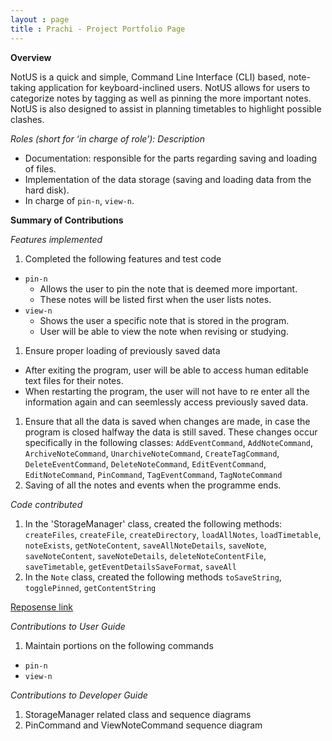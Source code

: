 ```yaml
---
layout : page
title : Prachi - Project Portfolio Page
---
```


<!-- @@author prachi2023 -->
**Overview**

NotUS is a quick and simple, Command Line Interface (CLI) based, note-taking application for keyboard-inclined users. NotUS allows for users to categorize notes by tagging as well as pinning the more important notes. NotUS is also designed to assist in planning timetables to highlight possible clashes.

*Roles (short for ‘in charge of role’): Description*

- Documentation: responsible for the parts regarding saving and loading of files.
- Implementation of the data storage (saving and loading data from the hard disk).
- In charge of `pin-n`, `view-n`.

**Summary of Contributions**

*Features implemented*

1. Completed the following features and test code
- `pin-n`
    - Allows the user to pin the note that is deemed more important.
    - These notes will be listed first when the user lists notes.
- `view-n`
    - Shows the user a specific note that is stored in the program.
    - User will be able to view the note when revising or studying.       
1. Ensure proper loading of previously saved data
- After exiting the program, user will be able to access human editable text files for their notes.
- When restarting the program, the user will not have to re enter all the information again and can seemlessly access previously saved data.
1. Ensure that all the data is saved when changes are made, in case the program is closed halfway the data is still saved. These changes occur specifically in the following classes:
`AddEventCommand`, `AddNoteCommand`, `ArchiveNoteCommand`, `UnarchiveNoteCommand`, `CreateTagCommand`, `DeleteEventCommand`, `DeleteNoteCommand`, `EditEventCommand`, `EditNoteCommand`, `PinCommand`, `TagEventCommand`, `TagNoteCommand`
1. Saving of all the notes and events when the programme ends.

*Code contributed*

1. In the 'StorageManager' class, created the following methods:
`createFiles`, `createFile`, `createDirectory`, `loadAllNotes`, `loadTimetable`, `noteExists`, `getNoteContent`, `saveAllNoteDetails`, `saveNote`, `saveNoteContent`, `saveNoteDetails`, `deleteNoteContentFile`, `saveTimetable`, `getEventDetailsSaveFormat`, `saveAll`
1. In the `Note` class, created the following methods
`toSaveString`, `togglePinned`, `getContentString`

[Reposense link](https://nus-cs2113-ay2021s1.github.io/tp-dashboard/#breakdown=true&search=prachi2023&sort=groupTitle&sortWithin=title&since=2020-09-27&timeframe=commit&mergegroup=&groupSelect=groupByRepos&checkedFileTypes=docs~functional-code~test-code~other&tabOpen=true&tabType=zoom&zA=prachi2023&zR=AY2021S1-CS2113-T13-1%2Ftp%5Bmaster%5D&zACS=197.20472673559823&zS=2020-09-27&zFS=&zU=2020-11-08&zMG=false&zFTF=commit&zFGS=groupByRepos&zFR=false)

*Contributions to User Guide*

1. Maintain portions on the following commands 
- `pin-n`
- `view-n` 

*Contributions to Developer Guide*

1. StorageManager related class and sequence diagrams 
1. PinCommand and ViewNoteCommand sequence diagram 
